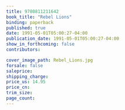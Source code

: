 ```yaml
---
title: 9780811211642
book_title: "Rebel Lions"
binding: paperback
published: true
date: 1991-05-01T05:00:27-04:00
publication_date: 1991-05-01T05:00:27-04:00
show_in_forthcoming: false
contributors:

cover_image_path: Rebel_Lions.jpg
forsale: false
saleprice:
shipping_charge:
price_us: 14.95
price_cn:
trim_size:
page_count:
---
```


